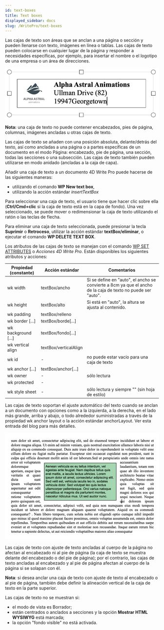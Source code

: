 ```yaml
---
id: text-boxes
title: Text boxes
displayed_sidebar: docs
slug: /WritePro/text-boxes
---
```




Las cajas de texto son áreas que se anclan a una página o sección y pueden llenarse con texto, imágenes en línea o tablas. Las cajas de texto pueden colocarse en cualquier lugar de la página y responder a necesidades específicas, por ejemplo, para insertar el nombre o el logotipo de una empresa o un área de direcciones.

![](../../assets/en/WritePro/pict6131919.en.png)

**Nota:** una caja de texto no puede contener encabezados, pies de página, columnas, imágenes ancladas u otras cajas de texto.

Las cajas de texto se añaden con una posición absoluta, delante/detrás del texto, así como ancladas a una página o a partes específicas de un documento en el modo Página: encabezado, pie de página, una sección, todas las secciones o una subsección. Las cajas de texto también pueden utilizarse en modo anidado (ancladas a la caja de capa).

Añadir una caja de texto a un documento 4D Write Pro puede hacerse de las siguientes maneras:

* utilizando el comando **WP New text box**,
* utilizando la acción estándar *insertTextBox*

Para seleccionar una caja de texto, el usuario tiene que hacer clic sobre ella (**Ctrl/Cmd+clic** si la caja de texto está en la capa de fondo). Una vez seleccionado, se puede mover o redimensionar la caja de texto utilizando el ratón o las teclas de flecha.

Para eliminar una caja de texto seleccionada, puede presionar la tecla **Suprimir** o **Retroceso**, utilizar la acción estándar **textBox/eliminar**, o ejecutar el comando **WP DELETE TEXT BOX**.

Los atributos de las cajas de texto se manejan con el comando [WP SET ATTRIBUTES](../commands/wp-set-attributes) o *Acciones 4D Write Pro*. Están disponibles los siguientes atributos y acciones:  
  
| **Propiedad (constante)** | **Acción estándar**   | **Comentarios**                                                                                              |
| ------------------------- | --------------------- | ------------------------------------------------------------------------------------------------------------ |
| wk width                  | textBox/ancho         | Si se define en "auto", el ancho se convierte a 8cm ya que el ancho de la caja de texto no puede ser "auto". |
| wk height                 | textBox/alto          | Si está en "auto", la altura se ajusta al contenido.                                                         |
| wk padding                | textBox/relleno       |                                                                                                              |
| wk border \[...\]         | textBox/borde\[...\]  |                                                                                                              |
| wk background \[...\]     | textBox/fondo\[...\]  |                                                                                                              |
| wk vertical align         | textBox/verticalAlign |                                                                                                              |
| wk id                     | \-                    | no puede estar vacío para una caja de texto                                                                  |
| wk anchor \[...\]         | textBox/anchor\[...\] |                                                                                                              |
| wk owner                  | \-                    | sólo lectura                                                                                                 |
| wk protected              | \-                    |                                                                                                              |
| wk style sheet            | \-                    | sólo lectura y siempre "" (sin hoja de estilo)                                                               |

Las cajas de texto soportan el ajuste automático del texto cuando se anclan a un documento con opciones como a la izquierda, a la derecha, en el lado más grande, arriba y abajo, o todo alrededor suministradas a través de la propiedad wk anchor layout o la acción estándar anchorLayout. Ver esta entrada del blog para más detalles.

![](../../assets/en/WritePro/pict6856163.en.png)

Las cajas de texto con ajuste de texto ancladas al cuerpo de la página no afectan al encabezado ni al pie de página (la caja de texto se muestra delante del encabezado o del pie de página); por el contrario, las cajas de texto ancladas al encabezado y al pie de página afectan al cuerpo de la página si se solapan con él.  
  
**Nota**: si desea anclar una caja de texto con ajuste de texto al encabezado o al pie de página, también debe definir la alineación vertical de la caja de texto en la parte superior.

Las cajas de texto no se muestran si:

* el modo de vista es Borrador;
* están centrados o anclados a secciones y la opción **Mostrar HTML WYSIWYG** está marcada;
* la opción "fondo visible" no está activada.